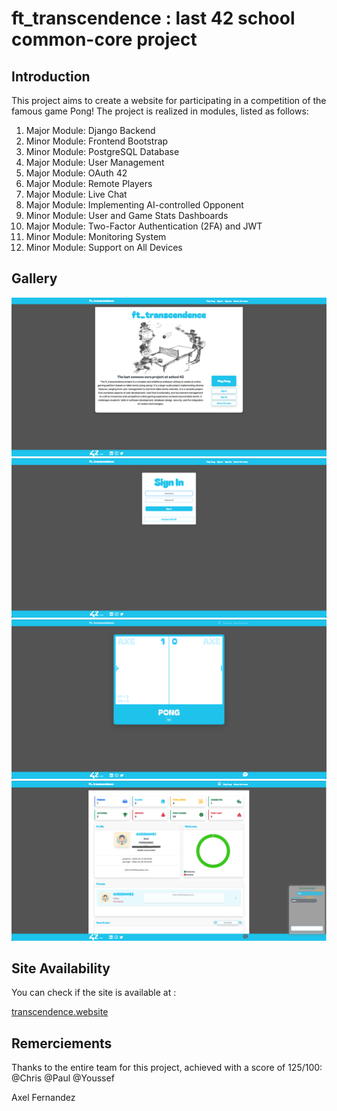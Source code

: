 # ft_transcendence : last 42 school common-core project


## Introduction

This project aims to create a website for participating in a competition of the famous game Pong! The project is realized in modules, listed as follows:

1. Major Module: Django Backend
2. Minor Module: Frontend Bootstrap
3. Minor Module: PostgreSQL Database
4. Major Module: User Management
5. Major Module: OAuth 42
6. Major Module: Remote Players
7. Major Module: Live Chat
8. Major Module: Implementing AI-controlled Opponent
9. Minor Module: User and Game Stats Dashboards
10. Major Module: Two-Factor Authentication (2FA) and JWT
11. Minor Module: Monitoring System
12. Minor Module: Support on All Devices

## Gallery

![screenshot](pic/1.png)
![screenshot](pic/2.png)
![screenshot](pic/3.png)
![screenshot](pic/4(1).png)


## Site Availability

You can check if the site is available at :

[transcendence.website](https://transcendence.website)


## Remerciements

Thanks to the entire team for this project, achieved with a score of 125/100:
@Chris
@Paul
@Youssef

Axel Fernandez